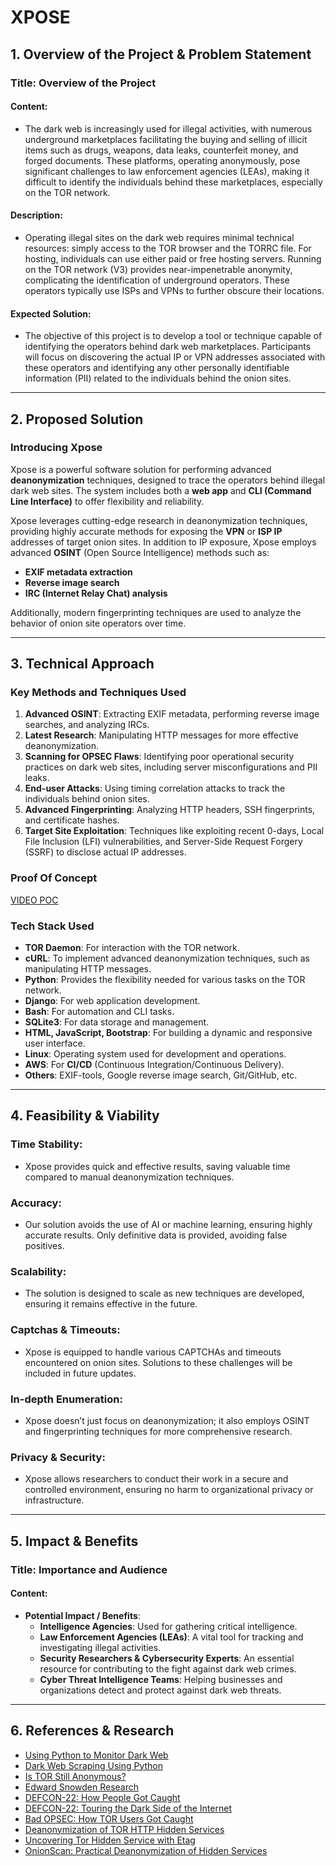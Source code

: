 # XPOSE

## 1. Overview of the Project & Problem Statement

### Title: Overview of the Project

#### Content:
- The dark web is increasingly used for illegal activities, with numerous underground marketplaces facilitating the buying and selling of illicit items such as drugs, weapons, data leaks, counterfeit money, and forged documents. These platforms, operating anonymously, pose significant challenges to law enforcement agencies (LEAs), making it difficult to identify the individuals behind these marketplaces, especially on the TOR network. 

#### Description:
- Operating illegal sites on the dark web requires minimal technical resources: simply access to the TOR browser and the TORRC file. For hosting, individuals can use either paid or free hosting servers. Running on the TOR network (V3) provides near-impenetrable anonymity, complicating the identification of underground operators. These operators typically use ISPs and VPNs to further obscure their locations.

#### Expected Solution:
- The objective of this project is to develop a tool or technique capable of identifying the operators behind dark web marketplaces. Participants will focus on discovering the actual IP or VPN addresses associated with these operators and identifying any other personally identifiable information (PII) related to the individuals behind the onion sites.

---

## 2. Proposed Solution

### Introducing Xpose

Xpose is a powerful software solution for performing advanced **deanonymization** techniques, designed to trace the operators behind illegal dark web sites. The system includes both a **web app** and **CLI (Command Line Interface)** to offer flexibility and reliability. 

Xpose leverages cutting-edge research in deanonymization techniques, providing highly accurate methods for exposing the **VPN** or **ISP IP** addresses of target onion sites. In addition to IP exposure, Xpose employs advanced **OSINT** (Open Source Intelligence) methods such as:
- **EXIF metadata extraction**
- **Reverse image search**
- **IRC (Internet Relay Chat) analysis**

Additionally, modern fingerprinting techniques are used to analyze the behavior of onion site operators over time.

---

## 3. Technical Approach

### Key Methods and Techniques Used

1. **Advanced OSINT**: Extracting EXIF metadata, performing reverse image searches, and analyzing IRCs.
2. **Latest Research**: Manipulating HTTP messages for more effective deanonymization.
3. **Scanning for OPSEC Flaws**: Identifying poor operational security practices on dark web sites, including server misconfigurations and PII leaks.
4. **End-user Attacks**: Using timing correlation attacks to track the individuals behind onion sites.
5. **Advanced Fingerprinting**: Analyzing HTTP headers, SSH fingerprints, and certificate hashes.
6. **Target Site Exploitation**: Techniques like exploiting recent 0-days, Local File Inclusion (LFI) vulnerabilities, and Server-Side Request Forgery (SSRF) to disclose actual IP addresses.

### Proof Of Concept
[VIDEO POC](https://drive.google.com/file/d/14LIEzJmlQyBu_BjXFTkY7GBJszjAbElg/view?usp=sharing)

### Tech Stack Used

- **TOR Daemon**: For interaction with the TOR network.
- **cURL**: To implement advanced deanonymization techniques, such as manipulating HTTP messages.
- **Python**: Provides the flexibility needed for various tasks on the TOR network.
- **Django**: For web application development.
- **Bash**: For automation and CLI tasks.
- **SQLite3**: For data storage and management.
- **HTML, JavaScript, Bootstrap**: For building a dynamic and responsive user interface.
- **Linux**: Operating system used for development and operations.
- **AWS**: For **CI/CD** (Continuous Integration/Continuous Delivery).
- **Others**: EXIF-tools, Google reverse image search, Git/GitHub, etc.

---

## 4. Feasibility & Viability

### Time Stability:
- Xpose provides quick and effective results, saving valuable time compared to manual deanonymization techniques.

### Accuracy:
- Our solution avoids the use of AI or machine learning, ensuring highly accurate results. Only definitive data is provided, avoiding false positives.

### Scalability:
- The solution is designed to scale as new techniques are developed, ensuring it remains effective in the future.

### Captchas & Timeouts:
- Xpose is equipped to handle various CAPTCHAs and timeouts encountered on onion sites. Solutions to these challenges will be included in future updates.

### In-depth Enumeration:
- Xpose doesn’t just focus on deanonymization; it also employs OSINT and fingerprinting techniques for more comprehensive research.

### Privacy & Security:
- Xpose allows researchers to conduct their work in a secure and controlled environment, ensuring no harm to organizational privacy or infrastructure.

---

## 5. Impact & Benefits

### Title: Importance and Audience

#### Content:
- **Potential Impact / Benefits**:
  - **Intelligence Agencies**: Used for gathering critical intelligence.
  - **Law Enforcement Agencies (LEAs)**: A vital tool for tracking and investigating illegal activities.
  - **Security Researchers & Cybersecurity Experts**: An essential resource for contributing to the fight against dark web crimes.
  - **Cyber Threat Intelligence Teams**: Helping businesses and organizations detect and protect against dark web threats.

---

## 6. References & Research

- [Using Python to Monitor Dark Web](https://www.digitalforensicstips.com/2023/01/using-python-to-monitor-onion-dark-web.html)
- [Dark Web Scraping Using Python](https://hoxframework.com.hr/?p=473)
- [Is TOR Still Anonymous?](https://youtu.be/-uDYvy2jQzM?si=UrVGUBlkLLikg9VP)
- [Edward Snowden Research](https://www.theguardian.com/world/interactive/2013/oct/04/tor-stinks-nsa-presentation-document)
- [DEFCON-22: How People Got Caught](https://youtu.be/eQ2OZKitRwc?si=P1gPeP9lVDg9g6Fs)
- [DEFCON-22: Touring the Dark Side of the Internet](https://youtu.be/To5yarfAg_E?si=Ek9lqNOYeLy-cCbb)
- [Bad OPSEC: How TOR Users Got Caught](https://youtu.be/GR_U0G-QGA0?si=UaX2Fp_vW1faqTrl)
- [Deanonymization of TOR HTTP Hidden Services](https://www.youtube.com/watch?v=v45_tkKCJ54)
- [Uncovering Tor Hidden Service with Etag](https://sh1ttykids.medium.com/new-techniques-uncovering-tor-hidden-service-with-etag-5249044a0e9d)
- [OnionScan: Practical Deanonymization of Hidden Services](https://www.youtube.com/watch?v=r8hr0nlfJRc&pp=ygUVZGVhbm9ueW1pemluZyBkYXJrd2Vi)
